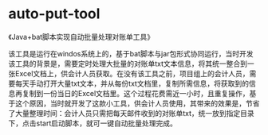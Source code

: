 # auto-put-tool
《Java+bat脚本实现自动批量处理对账单工具》

该工具是运行在windos系统上的，基于bat脚本与jar包形式协同运行，当时开发该工具的背景是，需要定时处理大批量的对账单txt文本信息，将其统一整合到一张Excel文档上，供会计人员获取。在没有该工具之前，项目组上的会计人员，需要每天手动打开大量txt文本，并从每份txt文档里，复制所需信息，将获取到的信息再复制到一份当日的Excel文档里。这个过程花费需近一小时，且重复操作，基于这个原因，当时就开发了这款小工具，供会计人员使用，其带来的效果是，节省了大量整理时间：会计人员只需把每天邮件收到的对账单txt，统一放到指定目录下，点击start启动脚本，就可一键自动批量处理完成。

